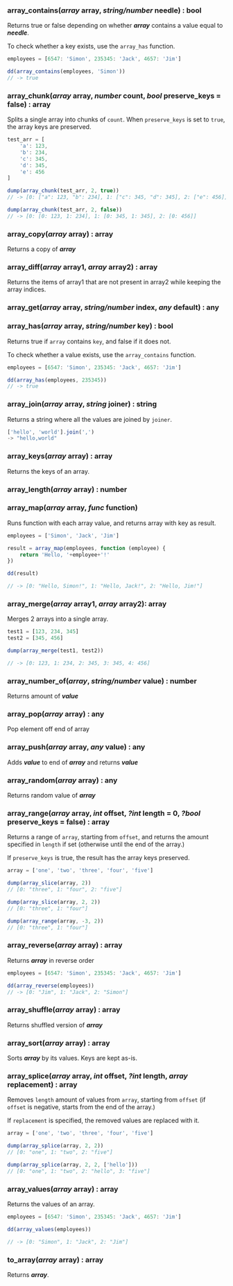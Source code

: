 ### array_contains(***array*** array, ***string/number*** needle) : bool

Returns true or false depending on whether ***array*** contains a value equal to ***needle***.

To check whether a key exists, use the `array_has` function.

```javascript
employees = [6547: 'Simon', 235345: 'Jack', 4657: 'Jim']

dd(array_contains(employees, 'Simon'))
// -> true
```

### array_chunk(***array*** array, ***number*** count, ***bool*** preserve_keys = false) : array

Splits a single array into chunks of `count`. When `preserve_keys` is set to `true`, the array keys are preserved.

```javascript
test_arr = [
    'a': 123,
    'b': 234,
    'c': 345,
    'd': 345, 
    'e': 456
]

dump(array_chunk(test_arr, 2, true))
// -> [0: ["a": 123, "b": 234], 1: ["c": 345, "d": 345], 2: ["e": 456]]

dump(array_chunk(test_arr, 2, false))
// -> [0: [0: 123, 1: 234], 1: [0: 345, 1: 345], 2: [0: 456]]
```

### array_copy(***array*** array) : array

Returns a copy of ***array***

### array_diff(***array*** array1, ***array*** array2) : array

Returns the items of array1 that are not present in array2 while keeping the array indices.

### array_get(***array*** array, ***string/number*** index, ***any*** default) : any

### array_has(***array*** array, ***string/number*** key) : bool

Returns true if `array` contains `key`, and false if it does not.

To check whether a value exists, use the `array_contains` function.

```javascript
employees = [6547: 'Simon', 235345: 'Jack', 4657: 'Jim']

dd(array_has(employees, 235345))
// -> true
```

### array_join(***array*** array, ***string*** joiner) : string

Returns a string where all the values are joined by `joiner`.

```javascript
['hello', 'world'].join(',')
-> "hello,world"
```

### array_keys(***array*** array) : array

Returns the keys of an array.

### array_length(***array*** array) : number

### array_map(***array*** array, ***func*** function)

Runs function with each array value, and returns array with key as result.

```javascript
employees = ['Simon', 'Jack', 'Jim']

result = array_map(employees, function (employee) {
    return 'Hello, '+employee+'!'
})

dd(result)

// -> [0: "Hello, Simon!", 1: "Hello, Jack!", 2: "Hello, Jim!"]
```

### array_merge(***array*** array1, ***array*** array2): array

Merges 2 arrays into a single array.

```javascript
test1 = [123, 234, 345]
test2 = [345, 456]

dump(array_merge(test1, test2))

// -> [0: 123, 1: 234, 2: 345, 3: 345, 4: 456]
```

### array_number_of(***array***, ***string/number*** value) : number

Returns amount of ***value***

### array_pop(***array*** array) : any

Pop element off end of array

### array_push(***array*** array, ***any*** value) : any

Adds ***value*** to end of ***array*** and returns ***value***

### array_random(***array*** array) : any

Returns random value of ***array*** 

### array_range(***array*** array, ***int*** offset, ***?int*** length = 0, ***?bool*** preserve_keys = false) : array

Returns a range of `array`, starting from `offset`, and returns the amount specified in `length` if set (otherwise until the end of the array.) 

If `preserve_keys` is true, the result has the array keys preserved.

```javascript
array = ['one', 'two', 'three', 'four', 'five']

dump(array_slice(array, 2))
// [0: "three", 1: "four", 2: "five"]

dump(array_slice(array, 2, 2))
// [0: "three", 1: "four"]

dump(array_range(array, -3, 2))
// [0: "three", 1: "four"]
```

### array_reverse(***array*** array) : array

Returns ***array*** in reverse order

```javascript
employees = [6547: 'Simon', 235345: 'Jack', 4657: 'Jim']

dd(array_reverse(employees))
// -> [0: "Jim", 1: "Jack", 2: "Simon"]
```

### array_shuffle(***array*** array) : array

Returns shuffled version of ***array***

### array_sort(***array*** array) : array

Sorts ***array*** by its values. Keys are kept as-is.

### array_splice(***array*** array, ***int*** offset, ***?int*** length, ***array*** replacement) : array

Removes `length` amount of values from `array`, starting from `offset` (if `offset` is negative, starts from the end of the array.)

If `replacement` is specified, the removed values are replaced with it.

```javascript
array = ['one', 'two', 'three', 'four', 'five']

dump(array_splice(array, 2, 2))
// [0: "one", 1: "two", 2: "five"]

dump(array_splice(array, 2, 2, ['hello']))
// [0: "one", 1: "two", 2: "hello", 3: "five"]
```

### array_values(***array*** array) : array

Returns the values of an array.

```javascript
employees = [6547: 'Simon', 235345: 'Jack', 4657: 'Jim']

dd(array_values(employees))

// -> [0: "Simon", 1: "Jack", 2: "Jim"]
```

### to_array(***array*** array) : array

Returns ***array***.
